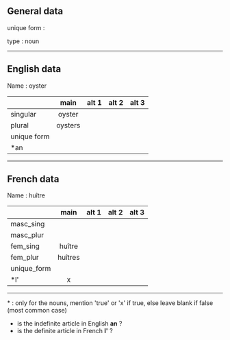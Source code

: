 ## General data

unique form :

type : noun

---

## English data

Name : oyster

|             |  main   | alt 1 | alt 2 | alt 3 |
| :---------- | :-----: | :---: | :---: | ----- |
| singular    | oyster  |       |       |       |
| plural      | oysters |       |       |       |
| unique form |         |       |       |       |
| \*an        |         |       |       |       |

---

## French data

Name : huître

|             |  main   | alt 1 | alt 2 | alt 3 |
| :---------- | :-----: | :---: | :---: | :---: |
| masc_sing   |         |       |       |       |
| masc_plur   |         |       |       |       |
| fem_sing    | huître  |       |       |       |
| fem_plur    | huîtres |       |       |       |
| unique_form |         |       |       |       |
| \*l'        |    x    |       |       |       |

---

\* : only for the nouns, mention 'true' or 'x' if true, else leave blank if false (most common case)

- is the indefinite article in English **an** ?
- is the definite article in French **l'** ?
